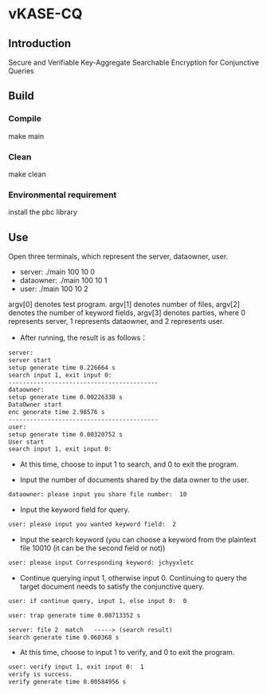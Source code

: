 # vKASE-CQ

## Introduction
Secure and Verifiable Key-Aggregate Searchable Encryption for Conjunctive Queries

## Build

### Compile
make main
### Clean
make clean
### Environmental requirement
install the pbc library
## Use
Open three terminals, which represent the server, dataowner, user.
* server: ./main 100 10 0
* dataowner: ./main 100 10 1
* user: ./main 100 10 2

argv[0] denotes test program. argv[1] denotes number of files, argv[2] denotes the number of keyword fields, argv[3] denotes parties, where 0 represents server, 1 represents dataowner, and 2 represents user.

* After running, the result is as follows：

```html
server:
server start
setup generate time 0.226664 s
search input 1, exit input 0:
------------------------------------------
dataowner:
setup generate time 0.00226338 s
DataOwner start
enc generate time 2.98576 s
------------------------------------------
user:
setup generate time 0.00320752 s
User start
search input 1, exit input 0:
```

* At this time, choose to input 1 to search, and 0 to exit the program.

* Input the number of documents shared by the data owner to the user.

```html
dataowner: please input you share file number:  10
```
* Input the keyword field for query.

```html
user: please input you wanted keyword field:  2
```
* Input the search keyword (you can choose a keyword from the plaintext file 10010 (it can be the second field or not))

```html
user: please input Corresponding keyword: jchyyxletc
```
* Continue querying input 1, otherwise input 0. Continuing to query the target document needs to satisfy the conjunctive query.

```html
user: if continue query, input 1, else input 0:  0
```

```html
user: trap generate time 0.00713352 s
```

```html
server: file 2  match	-----> (search result)
search generate time 0.060368 s
```

* At this time, choose to input 1 to verify, and 0 to exit the program.

```html
user: verify input 1, exit input 0:  1
verify is success.
verify generate time 0.00584956 s
```


